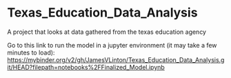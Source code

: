 # Texas_Education_Data_Analysis
A project that looks at data gathered from the texas education agency

Go to this link to run the model in a jupyter environment (it may take a few minutes to load):
https://mybinder.org/v2/gh/JamesVLinton/Texas_Education_Data_Analysis.git/HEAD?filepath=notebooks%2FFinalized_Model.ipynb
